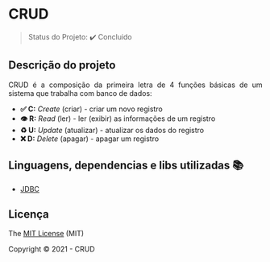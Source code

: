 <h1>CRUD</h1> 


> Status do Projeto: :heavy_check_mark: Concluido

## Descrição do projeto 

<p align="justify">
  CRUD é a composição da primeira letra de 4 funções básicas de um sistema que trabalha com banco de dados:

- **✅ C:** *Create* (criar) - criar um novo registro
- **👁 R:** *Read* (ler) - ler (exibir) as informações de um registro
- **♻️ U:** *Update* (atualizar) - atualizar os dados do registro
- **❌ D:** *Delete* (apagar) - apagar um registro
</p>

## Linguagens, dependencias e libs utilizadas :books:

- [JDBC](https://dev.mysql.com/downloads/connector/j/)

## Licença 

The [MIT License]() (MIT)

Copyright :copyright: 2021 - CRUD